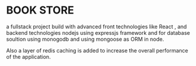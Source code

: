 # BOOK STORE
a fullstack project build with advanced front technologies like React , and backend technologies nodejs using expressjs framework and 
for database soultion using monogodb and using mongoose as ORM in node.

Also a layer of redis caching is added to increase the overall performance of the application.

